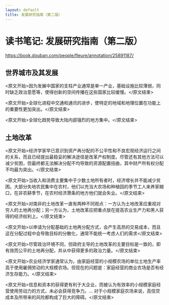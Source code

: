 ```yaml
---
layout: default
title: 发展研究指南（第二版）
---
```


# 读书笔记: 发展研究指南（第二版）

<https://book.douban.com/people/fleure/annotation/25891187/>
## 世界城市及其发展

<原文开始>因为发展中国家的支柱产业通常是单一产业，基础设施比较薄弱，同时缺乏政治意愿等，使得创新的空间传播在这些国家比较缓慢。</原文结束>

<原文开始>全球化进程中交通和通讯的进步，使特定的地域和地理位置在功能上的重要性更加突出。</原文结束>

<原文开始>全球化趋势导致大陆内部强烈的地方集中。</原文结束>
## 土地改革

<原文开始>经济学家早已意识到资产再分配的不公平性和不良宏观经济运行之间的关系，而且已经提出最稳妥的解决途径是改革产权制度。尽管还有其他方法可以减少贫困，但最终都无法解决分配不均导致的资源配置扭曲，其中财产所有权分配不均最为突出。</原文结束>

<原文开始>当收入和消费主要集中于少数土地所有者时，经济增长并不能减少贫困。大部分失地农民集中在农村，他们以充当大农场和种植园的季节工人来养家糊口，在非农耕季节，在农村经济萧条的地方他们就会失业。</原文结束>

<原文开始>对南非的土地改革一直有两种不同观点：一方认为土地改革应重视对穷人的土地再分配；另一方认为，土地改革应把重点放在提高农业生产力和黑人获得的经济权利上。</原文结束>

<原文开始>以申请为分配基础的土地再分配方式，会产生高昂的交易成本，而且这在分配过程中会导致目标的分散化，通常不能统一考虑人们的需求</原文结束>

<原文开始>尽管政治环境不同，但政府主导的土地改革的主要目标是一致的，即有效而公平的土地再分配，并从中获得更多的政治力量。</原文结束>

<原文开始>农业经济学家通常认为，由家庭经营的小规模农场的单位土地生产率高于使用雇佣劳动的大规模农场。但现在的问题是：家庭经营的商业农场是否有经济生存能力。</原文结束>

<原文开始>信息和资本的获得更有利于大企业，而被认为有效率的小规模家庭经营使用劳动力的方式，未必会获得竞争力。... 对于小规模家庭农场来说，高信贷成本及所带来的风险都构成了巨大的障碍。</原文结束>